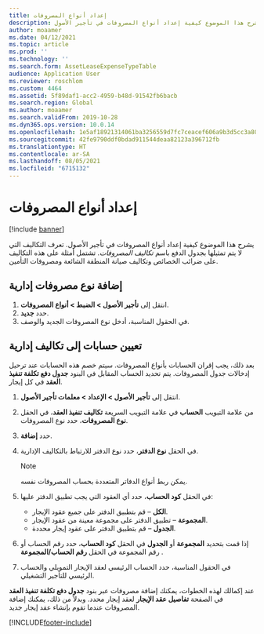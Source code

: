 ```yaml
---
title: إعداد أنواع المصروفات
description: يشرح هذا الموضوع كيفية إعداد أنواع المصروفات في تأجير الأصول.
author: moaamer
ms.date: 04/12/2021
ms.topic: article
ms.prod: ''
ms.technology: ''
ms.search.form: AssetLeaseExpenseTypeTable
audience: Application User
ms.reviewer: roschlom
ms.custom: 4464
ms.assetid: 5f89daf1-acc2-4959-b48d-91542fb6bacb
ms.search.region: Global
ms.author: moaamer
ms.search.validFrom: 2019-10-28
ms.dyn365.ops.version: 10.0.14
ms.openlocfilehash: 1e5af18921314061ba3256559d7fc7ceacef606a9b3d5cc3a8047c83494074fc
ms.sourcegitcommit: 42fe9790ddf0bdad911544deaa82123a396712fb
ms.translationtype: HT
ms.contentlocale: ar-SA
ms.lasthandoff: 08/05/2021
ms.locfileid: "6715132"
---
```

# <a name="set-up-expense-types"></a>إعداد أنواع المصروفات

[!include [banner](../includes/banner.md)]

يشرح هذا الموضوع كيفية إعداد أنواع المصروفات في تأجير الأصول. تعرف التكاليف التي لا يتم تمثيلها بجدول الدفع باسم *تكاليف المصروفات*. تشتمل أمثلة على هذه التكاليف على ضرائب الخصائص وتكاليف صيانة المنطقة الشائعة ومصروفات التأمين.

## <a name="add-an-administrative-expense-type"></a>إضافة نوع مصروفات إدارية

1. انتقل إلى **تأجير الأصول \> الضبط \> أنواع المصروفات**.
2. حدد **جديد**.
3. في الحقول المناسبة، أدخل نوع المصروفات الجديد والوصف.

## <a name="assign-accounts-to-administrative-costs"></a>تعيين حسابات إلى تكاليف إدارية

بعد ذلك، يجب إقران الحسابات بأنواع المصروفات. سيتم خصم هذه الحسابات عند ترحيل إدخالات جدول المصروفات. يتم تحديد الحساب المقابل في البنود **جدول دفع تكلفة تنفيذ العقد** في كل إيجار.

1. انتقل إلى **تأجير الأصول‬ \> الإعداد‬ \> معلمات تأجير الأصول**.
2. من علامة التبويب **الحساب** في علامة التبويب السريعة **تكاليف تنفيذ العقد**، في الحقل **نوع المصروفات**، حدد نوع المصروفات.
3. حدد **إضافة**.
4. في الحقل **نوع الدفتر**، حدد نوع الدفتر للارتباط بالتكاليف الإدارية.

    > [!NOTE]
    > يمكن ربط أنواع الدفاتر المتعددة بحساب المصروفات نفسه.

5. في الحقل **كود الحساب**، حدد أي العقود التي يجب تطبيق الدفتر عليها:

    - **الكل** – قم بتطبيق الدفتر على جميع عقود الإيجار.
    - **المجموعة** – تطبيق الدفتر على مجموعة معينة من عقود الإيجار.
    - **الجدول** – قم بتطبيق الدفتر على عقود إيجار محددة.

6. إذا قمت بتحديد **المجموعة** أو **الجدول** في الحقل **كود الحساب**، حدد رقم الحساب أو رقم المجموعة في الحقل **رقم الحساب/المجموعة** .
7. في الحقول المناسبة، حدد الحساب الرئيسي لعقد الإيجار التمويلي والحساب الرئيسي للتأجير التشغيلي.

عند إكمالك لهذه الخطوات، يمكنك إضافة مصروفات عبر بنود **جدول دفع تكلفة تنفيذ العقد** في الصفحة **تفاصيل عقد الإيجار** لعقد إيجار محدد. وبدلاً من ذلك، يمكنك إضافة المصروفات عندما تقوم بإنشاء عقد إيجار جديد.


[!INCLUDE[footer-include](../../includes/footer-banner.md)]
